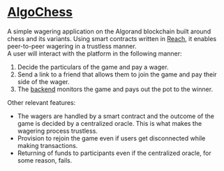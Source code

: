 # [AlgoChess](https://algochess.xyz)

A simple wagering application on the Algorand blockchain built around chess and its variants. Using smart contracts written in [Reach](https://reach.sh), it enables peer-to-peer wagering in a trustless manner.\
A user will interact with the platform in the following manner:
1. Decide the particulars of the game and pay a wager.
2. Send a link to a friend that allows them to join the game and pay their side of the wager.
3. The [backend](https://github.com/imfeelingitchy/algo-chess-backend) monitors the game and pays out the pot to the winner.

Other relevant features:
- The wagers are handled by a smart contract and the outcome of the game is decided by a centralized oracle. This is what makes the wagering process trustless.
- Provision to rejoin the game even if users get disconnected while making transactions.
- Returning of funds to participants even if the centralized oracle, for some reason, fails.

